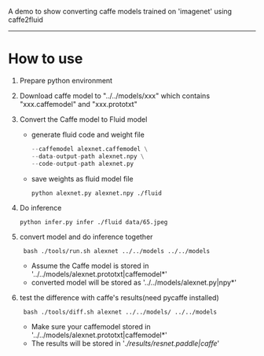 A demo to show converting caffe models trained on 'imagenet' using caffe2fluid

---

# How to use

1. Prepare python environment

2. Download caffe model to "../../models/xxx" which contains "xxx.caffemodel" and "xxx.prototxt"

3. Convert the Caffe model to Fluid model
    - generate fluid code and weight file
        ```python convert.py alexnet.prototxt \
        --caffemodel alexnet.caffemodel \
        --data-output-path alexnet.npy \
        --code-output-path alexnet.py
        ```

    - save weights as fluid model file
        ```
        python alexnet.py alexnet.npy ./fluid
        ```

4. Do inference
    ```
    python infer.py infer ./fluid data/65.jpeg
    ```

5. convert model and do inference together
   ```
    bash ./tools/run.sh alexnet ../../models ../../models
    ```
    * Assume the Caffe model is stored in '../../models/alexnet.prototxt|caffemodel*'
    * converted model will be stored as '../../models/alexnet.py|npy*'

6. test the difference with caffe's results(need pycaffe installed)
   ```
    bash ./tools/diff.sh alexnet ../../models/ ../../models
    ```
    * Make sure your caffemodel stored in '../../models/alexnet.prototxt|caffemodel*'
    * The results will be stored in '*./results/resnet.paddle|caffe*'
